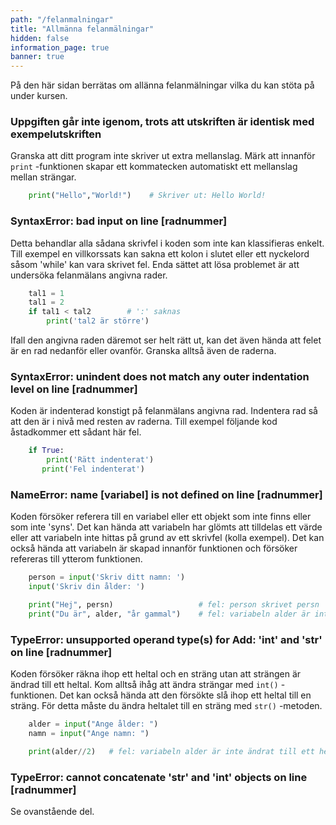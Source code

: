 ```yaml
---
path: "/felanmalningar"
title: "Allmänna felanmälningar"
hidden: false
information_page: true
banner: true
---
```


På den här sidan berrätas om allänna felanmälningar vilka du kan stöta på under kursen.

### Uppgiften går inte igenom, trots att utskriften är identisk med exempelutskriften

Granska att ditt program inte skriver ut extra mellanslag. Märk att innanför `print` -funktionen skapar ett kommatecken automatiskt ett mellanslag mellan strängar.

```python
    print("Hello","World!")    # Skriver ut: Hello World!
```

### SyntaxError: bad input on line [radnummer]

Detta behandlar alla sådana skrivfel i koden som inte kan klassifieras enkelt. Till exempel en villkorssats kan sakna ett kolon i slutet eller ett nyckelord såsom 'while' kan vara skrivet fel. Enda sättet att lösa problemet är att undersöka felanmälans angivna rader.

```python
    tal1 = 1
    tal1 = 2
    if tal1 < tal2        # ':' saknas
        print('tal2 är större')
```

Ifall den angivna raden däremot ser helt rätt ut, kan det även hända att felet är en rad nedanför eller ovanför. Granska alltså även de raderna.

### SyntaxError: unindent does not match any outer indentation level on line [radnummer]

Koden är indenterad konstigt på felanmälans angivna rad. Indentera rad så att den är i nivå med resten av raderna. Till exempel följande kod åstadkommer ett sådant här fel.

```python
    if True:
        print('Rätt indenterat')
       print('Fel indenterat')
```

### NameError: name [variabel] is not defined on line [radnummer]

Koden försöker referera till en variabel eller ett objekt som inte finns eller som inte 'syns'. Det kan hända att variabeln har glömts att tilldelas ett värde eller att variabeln inte hittas på grund av ett skrivfel (kolla exempel). Det kan också hända att variabeln är skapad innanför funktionen och försöker refereras till ytterom funktionen.

```python
    person = input('Skriv ditt namn: ')
    input('Skriv din ålder: ')

    print("Hej", persn)                   # fel: person skrivet persn
    print("Du är", alder, "år gammal")    # fel: variabeln alder är inte definierad
```

### TypeError: unsupported operand type(s) for Add: 'int' and 'str' on line [radnummer]

Koden försöker räkna ihop ett heltal och en sträng utan att strängen är ändrad till ett heltal. Kom alltså ihåg att ändra strängar med `int()` -funktionen. Det kan också hända att den försökte slå ihop ett heltal till en sträng. För detta måste du ändra heltalet till en sträng med `str()` -metoden.

```python
    alder = input("Ange ålder: ")
    namn = input("Ange namn: ")

    print(alder//2)   # fel: variabeln alder är inte ändrat till ett heltal
```

### TypeError: cannot concatenate 'str' and 'int' objects on line [radnummer]

Se ovanstående del.
